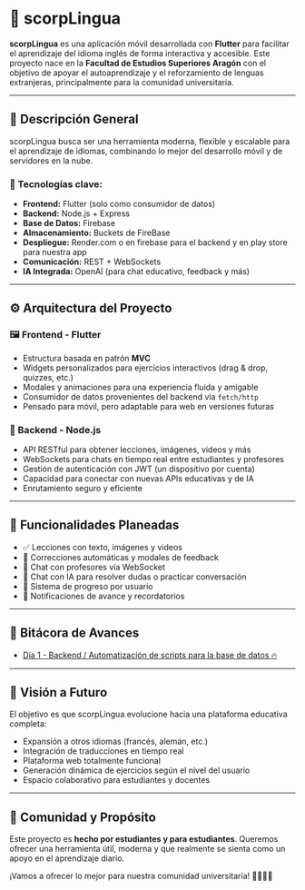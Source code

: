 
# 🦂 scorpLingua

**scorpLingua** es una aplicación móvil desarrollada con **Flutter** para facilitar el aprendizaje del idioma inglés de forma interactiva y accesible. Este proyecto nace en la **Facultad de Estudios Superiores Aragón** con el objetivo de apoyar el autoaprendizaje y el reforzamiento de lenguas extranjeras, principalmente para la comunidad universitaria.

---

## 📌 Descripción General

scorpLingua busca ser una herramienta moderna, flexible y escalable para el aprendizaje de idiomas, combinando lo mejor del desarrollo móvil y de servidores en la nube.

### 🔧 Tecnologías clave:
- **Frontend:** Flutter (solo como consumidor de datos)
- **Backend:** Node.js + Express
- **Base de Datos:** Firebase
- **Almacenamiento:** Buckets de FireBase
- **Despliegue:** Render.com o en firebase para el backend y en play store para nuestra app
- **Comunicación:** REST + WebSockets
- **IA Integrada:** OpenAI (para chat educativo, feedback y más)

---

## ⚙️ Arquitectura del Proyecto

### 🖼 Frontend - Flutter
- Estructura basada en patrón **MVC**
- Widgets personalizados para ejercicios interactivos (drag & drop, quizzes, etc.)
- Modales y animaciones para una experiencia fluida y amigable
- Consumidor de datos provenientes del backend vía `fetch/http`
- Pensado para móvil, pero adaptable para web en versiones futuras

### 🧠 Backend - Node.js
- API RESTful para obtener lecciones, imágenes, videos y más
- WebSockets para chats en tiempo real entre estudiantes y profesores
- Gestión de autenticación con JWT (un dispositivo por cuenta)
- Capacidad para conectar con nuevas APIs educativas y de IA
- Enrutamiento seguro y eficiente

---

## 🚀 Funcionalidades Planeadas

- ✅ Lecciones con texto, imágenes y videos
- 🔄 Correcciones automáticas y modales de feedback
- 🔄 Chat con profesores vía WebSocket
- 🔄 Chat con IA para resolver dudas o practicar conversación
- 🔄 Sistema de progreso por usuario
- 🔄 Notificaciones de avance y recordatorios

---

## 📅 Bitácora de Avances

- [Día 1 - Backend / Automatización de scripts para la base de datos 🔥](bitacoras/dia1.md)

---

## 🎯 Visión a Futuro

El objetivo es que scorpLingua evolucione hacia una plataforma educativa completa:
- Expansión a otros idiomas (francés, alemán, etc.)
- Integración de traducciones en tiempo real
- Plataforma web totalmente funcional
- Generación dinámica de ejercicios según el nivel del usuario
- Espacio colaborativo para estudiantes y docentes

---

## 🙌 Comunidad y Propósito

Este proyecto es **hecho por estudiantes y para estudiantes**. Queremos ofrecer una herramienta útil, moderna y que realmente se sienta como un apoyo en el aprendizaje diario.

¡Vamos a ofrecer lo mejor para nuestra comunidad universitaria! 🧑‍🎓📱🌐
